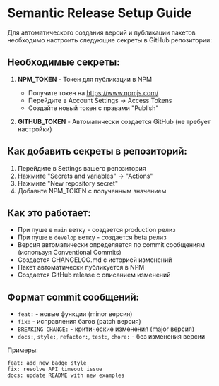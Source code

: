 # Semantic Release Setup Guide

Для автоматического создания версий и публикации пакетов необходимо настроить следующие секреты в GitHub репозитории:

## Необходимые секреты:

1. **NPM_TOKEN** - Токен для публикации в NPM
   - Получите токен на https://www.npmjs.com/
   - Перейдите в Account Settings → Access Tokens
   - Создайте новый токен с правами "Publish"

2. **GITHUB_TOKEN** - Автоматически создается GitHub (не требует настройки)

## Как добавить секреты в репозиторий:

1. Перейдите в Settings вашего репозитория
2. Нажмите "Secrets and variables" → "Actions"
3. Нажмите "New repository secret"
4. Добавьте NPM_TOKEN с полученным значением

## Как это работает:

- При пуше в `main` ветку - создается production релиз
- При пуше в `develop` ветку - создается beta релиз
- Версия автоматически определяется по commit сообщениям (используя Conventional Commits)
- Создается CHANGELOG.md с историей изменений
- Пакет автоматически публикуется в NPM
- Создается GitHub release с описанием изменений

## Формат commit сообщений:

- `feat:` - новые функции (minor версия)
- `fix:` - исправления багов (patch версия)
- `BREAKING CHANGE:` - критические изменения (major версия)
- `docs:`, `style:`, `refactor:`, `test:`, `chore:` - без изменения версии

Примеры:
```
feat: add new badge style
fix: resolve API timeout issue
docs: update README with new examples
```